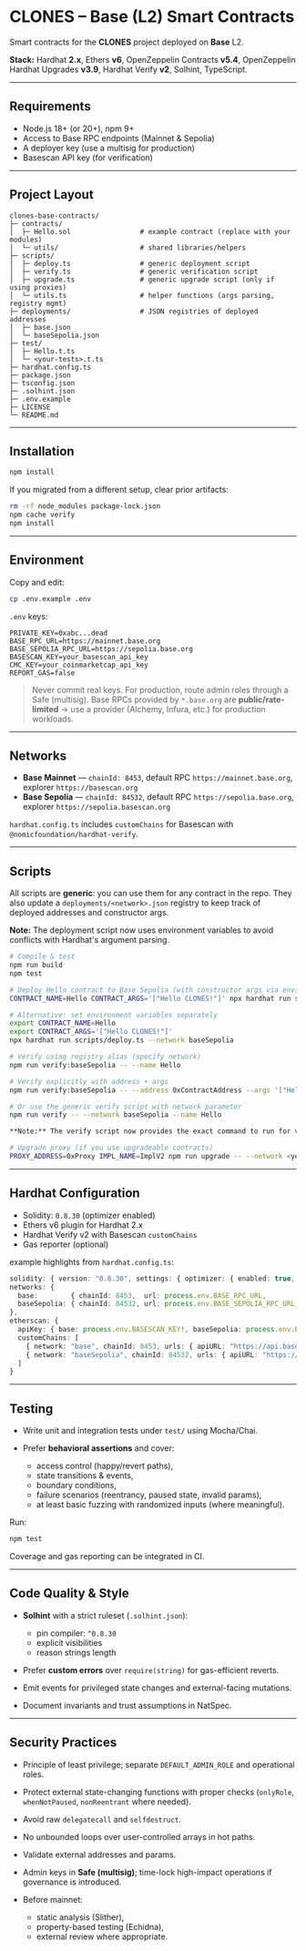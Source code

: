 # CLONES – Base (L2) Smart Contracts

Smart contracts for the **CLONES** project deployed on **Base** L2.

**Stack:** Hardhat **2.x**, Ethers **v6**, OpenZeppelin Contracts **v5.4**, OpenZeppelin Hardhat Upgrades **v3.9**, Hardhat Verify **v2**, Solhint, TypeScript.

---

## Requirements

* Node.js 18+ (or 20+), npm 9+
* Access to Base RPC endpoints (Mainnet & Sepolia)
* A deployer key (use a multisig for production)
* Basescan API key (for verification)

---

## Project Layout

```
clones-base-contracts/
├─ contracts/
│  ├─ Hello.sol                 # example contract (replace with your modules)
│  └─ utils/                    # shared libraries/helpers
├─ scripts/
│  ├─ deploy.ts                 # generic deployment script
│  ├─ verify.ts                 # generic verification script
│  ├─ upgrade.ts                # generic upgrade script (only if using proxies)
│  └─ utils.ts                  # helper functions (args parsing, registry mgmt)
├─ deployments/                 # JSON registries of deployed addresses
│  ├─ base.json
│  └─ baseSepolia.json
├─ test/
│  ├─ Hello.t.ts
│  └─ <your-tests>.t.ts
├─ hardhat.config.ts
├─ package.json
├─ tsconfig.json
├─ .solhint.json
├─ .env.example
├─ LICENSE
└─ README.md
```

---

## Installation

```bash
npm install
```

If you migrated from a different setup, clear prior artifacts:

```bash
rm -rf node_modules package-lock.json
npm cache verify
npm install
```

---

## Environment

Copy and edit:

```bash
cp .env.example .env
```

`.env` keys:

```
PRIVATE_KEY=0xabc...dead
BASE_RPC_URL=https://mainnet.base.org
BASE_SEPOLIA_RPC_URL=https://sepolia.base.org
BASESCAN_KEY=your_basescan_api_key
CMC_KEY=your_coinmarketcap_api_key
REPORT_GAS=false
```

> Never commit real keys. For production, route admin roles through a Safe (multisig).
> Base RPCs provided by `*.base.org` are **public/rate-limited** → use a provider (Alchemy, Infura, etc.) for production workloads.

---

## Networks

* **Base Mainnet** — `chainId: 8453`, default RPC `https://mainnet.base.org`, explorer `https://basescan.org`
* **Base Sepolia** — `chainId: 84532`, default RPC `https://sepolia.base.org`, explorer `https://sepolia.basescan.org`

`hardhat.config.ts` includes `customChains` for Basescan with `@nomicfoundation/hardhat-verify`.

---

## Scripts

All scripts are **generic**: you can use them for any contract in the repo.
They also update a `deployments/<network>.json` registry to keep track of deployed addresses and constructor args.

**Note:** The deployment script now uses environment variables to avoid conflicts with Hardhat's argument parsing.

```bash
# Compile & test
npm run build
npm test

# Deploy Hello contract to Base Sepolia (with constructor args via environment variables)
CONTRACT_NAME=Hello CONTRACT_ARGS='["Hello CLONES!"]' npx hardhat run scripts/deploy.ts --network baseSepolia

# Alternative: set environment variables separately
export CONTRACT_NAME=Hello
export CONTRACT_ARGS='["Hello CLONES!"]'
npx hardhat run scripts/deploy.ts --network baseSepolia

# Verify using registry alias (specify network)
npm run verify:baseSepolia -- --name Hello

# Verify explicitly with address + args
npm run verify:baseSepolia -- --address 0xContractAddress --args '["Hello CLONES!"]'

# Or use the generic verify script with network parameter
npm run verify -- --network baseSepolia --name Hello

**Note:** The verify script now provides the exact command to run for verification since it can't execute Hardhat's verify task directly.

# Upgrade proxy (if you use upgradeable contracts)
PROXY_ADDRESS=0xProxy IMPL_NAME=ImplV2 npm run upgrade -- --network <your-network>
```

---

## Hardhat Configuration

* Solidity: `0.8.30` (optimizer enabled)
* Ethers v6 plugin for Hardhat 2.x
* Hardhat Verify v2 with Basescan `customChains`
* Gas reporter (optional)

example highlights from `hardhat.config.ts`:

```ts
solidity: { version: "0.8.30", settings: { optimizer: { enabled: true, runs: 600 } } },
networks: {
  base:        { chainId: 8453,  url: process.env.BASE_RPC_URL,        accounts: [process.env.PRIVATE_KEY!] },
  baseSepolia: { chainId: 84532, url: process.env.BASE_SEPOLIA_RPC_URL, accounts: [process.env.PRIVATE_KEY!] }
},
etherscan: {
  apiKey: { base: process.env.BASESCAN_KEY!, baseSepolia: process.env.BASESCAN_KEY! },
  customChains: [
    { network: "base", chainId: 8453, urls: { apiURL: "https://api.basescan.org/api", browserURL: "https://basescan.org" } },
    { network: "baseSepolia", chainId: 84532, urls: { apiURL: "https://api-sepolia.basescan.org/api", browserURL: "https://sepolia.basescan.org" } }
  ]
}
```

---

## Testing

* Write unit and integration tests under `test/` using Mocha/Chai.
* Prefer **behavioral assertions** and cover:

  * access control (happy/revert paths),
  * state transitions & events,
  * boundary conditions,
  * failure scenarios (reentrancy, paused state, invalid params),
  * at least basic fuzzing with randomized inputs (where meaningful).

Run:

```bash
npm test
```

Coverage and gas reporting can be integrated in CI.

---

## Code Quality & Style

* **Solhint** with a strict ruleset (`.solhint.json`):

  * pin compiler: `^0.8.30`
  * explicit visibilities
  * reason strings length
* Prefer **custom errors** over `require(string)` for gas-efficient reverts.
* Emit events for privileged state changes and external-facing mutations.
* Document invariants and trust assumptions in NatSpec.

---

## Security Practices

* Principle of least privilege; separate `DEFAULT_ADMIN_ROLE` and operational roles.
* Protect external state-changing functions with proper checks (`onlyRole`, `whenNotPaused`, `nonReentrant` where needed).
* Avoid raw `delegatecall` and `selfdestruct`.
* No unbounded loops over user-controlled arrays in hot paths.
* Validate external addresses and params.
* Admin keys in **Safe (multisig)**; time-lock high-impact operations if governance is introduced.
* Before mainnet:

  * static analysis (Slither),
  * property-based testing (Echidna),
  * external review where appropriate.
